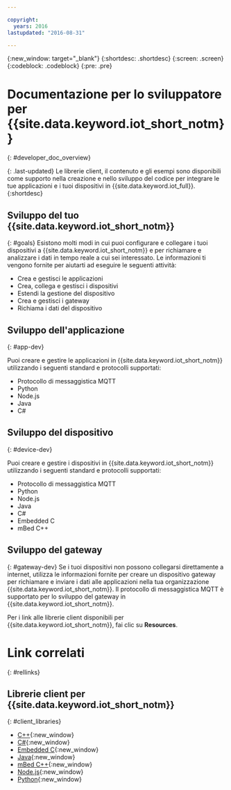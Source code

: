 ```yaml
---

copyright:
  years: 2016
lastupdated: "2016-08-31"

---
```


{:new_window: target="_blank"}
{:shortdesc: .shortdesc}
{:screen: .screen}
{:codeblock: .codeblock}
{:pre: .pre}

# Documentazione per lo sviluppatore per {{site.data.keyword.iot_short_notm}}
{: #developer_doc_overview}

{: .last-updated}
Le librerie client, il contenuto e gli esempi sono disponibili come supporto nella creazione e nello sviluppo del codice per integrare le tue applicazioni e i tuoi dispositivi in {{site.data.keyword.iot_full}}.
{:shortdesc}


## Sviluppo del tuo {{site.data.keyword.iot_short_notm}}
{: #goals}
Esistono molti modi in cui puoi configurare e collegare i tuoi dispositivi a {{site.data.keyword.iot_short_notm}} e per richiamare e analizzare i dati in tempo reale a cui sei interessato. Le informazioni ti vengono fornite per aiutarti ad eseguire le seguenti attività:

-  Crea e gestisci le applicazioni
-  Crea, collega e gestisci i dispositivi
-  Estendi la gestione del dispositivo
-  Crea e gestisci i gateway
-  Richiama i dati del dispositivo


## Sviluppo dell'applicazione
{: #app-dev}

Puoi creare e gestire le applicazioni in {{site.data.keyword.iot_short_notm}} utilizzando i seguenti standard e protocolli supportati:

- Protocollo di messaggistica MQTT
- Python
- Node.js
- Java
- C#

## Sviluppo del dispositivo
{: #device-dev}

Puoi creare e gestire i dispositivi in {{site.data.keyword.iot_short_notm}} utilizzando i seguenti standard e protocolli supportati:

- Protocollo di messaggistica MQTT
- Python
- Node.js
- Java
- C#
- Embedded C
- mBed C++

## Sviluppo del gateway
{: #gateway-dev}
Se i tuoi dispositivi non possono collegarsi direttamente a internet, utilizza le informazioni fornite per creare un dispositivo gateway per richiamare e inviare i dati alle applicazioni nella tua organizzazione {{site.data.keyword.iot_short_notm}}.
Il protocollo di messaggistica MQTT è supportato per lo sviluppo del gateway in {{site.data.keyword.iot_short_notm}}.

Per i link alle librerie client disponibili per {{site.data.keyword.iot_short_notm}}, fai clic su **Resources**.

# Link correlati
{: #rellinks}

## Librerie client per {{site.data.keyword.iot_short_notm}}
{: #client_libraries}

* [C++](https://github.com/ibm-watson-iot/iot-cpp){:new_window}
* [C#](https://github.com/ibm-watson-iot/iot-csharp){:new_window}
* [Embedded C](https://github.com/ibm-watson-iot/iot-embeddedc){:new_window}
* [Java](https://github.com/ibm-watson-iot/iot-java){:new_window}
* [mBed C++](https://developer.mbed.org/teams/IBM_IoT/code/IBMIoTF/){:new_window}
* [Node.js](https://github.com/ibm-watson-iot/iot-nodejs){:new_window}
* [Python](https://github.com/ibm-watson-iot/iot-python){:new_window}
